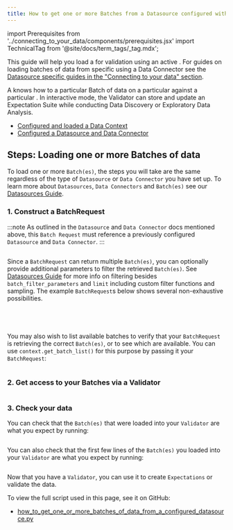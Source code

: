 ```yaml
---
title: How to get one or more Batches from a Datasource configured with the block-config method
---
```

import Prerequisites from '../connecting_to_your_data/components/prerequisites.jsx'
import TechnicalTag from '@site/docs/term_tags/_tag.mdx';

This guide will help you load a <TechnicalTag tag="batch" text="Batch" /> for validation using an active <TechnicalTag tag="data_connector" text="Data Connector" />. For guides on loading batches of data from specific <TechnicalTag tag="datasource" text="Datasources" /> using a Data Connector see the [Datasource specific guides in the "Connecting to your data" section](./index.md).

A <TechnicalTag tag="validator" text="Validator" /> knows how to <TechnicalTag tag="validation" text="Validate" /> a particular Batch of data on a particular <TechnicalTag tag="execution_engine" text="Execution Engine" /> against a particular <TechnicalTag tag="expectation_suite" text="Expectation Suite" />. In interactive mode, the Validator can store and update an Expectation Suite while conducting Data Discovery or Exploratory Data Analysis.

<Prerequisites>

- [Configured and loaded a Data Context](/docs/guides/setup/configuring_data_contexts/instantiating_data_contexts/how_to_quickly_instantiate_a_data_context)
- [Configured a Datasource and Data Connector](../../terms/datasource.md)
  
</Prerequisites>

## Steps: Loading one or more Batches of data

To load one or more `Batch(es)`, the steps you will take are the same regardless of the type of `Datasource` or `Data Connector` you have set up. To learn more about `Datasources`, `Data Connectors` and `Batch(es)` see our [Datasources Guide](../../terms/datasource.md). 

### 1. Construct a BatchRequest

:::note
As outlined in the `Datasource` and `Data Connector` docs mentioned above, this `Batch Request` must reference a previously configured `Datasource` and `Data Connector`.
:::

```python name="tests/integration/docusaurus/connecting_to_your_data/how_to_get_one_or_more_batches_of_data_from_a_configured_datasource.py all batches"
```

Since a `BatchRequest` can return multiple `Batch(es)`, you can optionally provide additional parameters to filter the retrieved `Batch(es)`. See [Datasources Guide](../../terms/datasource.md) for more info on filtering besides `batch_filter_parameters` and `limit` including custom filter functions and sampling. The example `BatchRequest`s below shows several non-exhaustive possibilities. 

```python name="tests/integration/docusaurus/connecting_to_your_data/how_to_get_one_or_more_batches_of_data_from_a_configured_datasource.py index data_connector_query"
```

```python name="tests/integration/docusaurus/connecting_to_your_data/how_to_get_one_or_more_batches_of_data_from_a_configured_datasource.py twelve batches from 2020"
```

```python name="tests/integration/docusaurus/connecting_to_your_data/how_to_get_one_or_more_batches_of_data_from_a_configured_datasource.py first 5 batches from 2020"
```

```python name="tests/integration/docusaurus/connecting_to_your_data/how_to_get_one_or_more_batches_of_data_from_a_configured_datasource.py data_connector_query"
```

You may also wish to list available batches to verify that your `BatchRequest` is retrieving the correct `Batch(es)`, or to see which are available. You can use `context.get_batch_list()` for this purpose by passing it your `BatchRequest`:

```python name="tests/integration/docusaurus/connecting_to_your_data/how_to_get_one_or_more_batches_of_data_from_a_configured_datasource.py get_batch_list"
```

### 2. Get access to your Batches via a Validator

```python name="tests/integration/docusaurus/connecting_to_your_data/how_to_get_one_or_more_batches_of_data_from_a_configured_datasource.py get_validator"
```

### 3. Check your data

You can check that the `Batch(es)` that were loaded into your `Validator` are what you expect by running:
```python name="tests/integration/docusaurus/connecting_to_your_data/how_to_get_one_or_more_batches_of_data_from_a_configured_datasource.py print(validator.batches)"
```

You can also check that the first few lines of the `Batch(es)` you loaded into your `Validator` are what you expect by running:

```python name="tests/integration/docusaurus/connecting_to_your_data/how_to_get_one_or_more_batches_of_data_from_a_configured_datasource.py print(validator.head())"
```

Now that you have a `Validator`, you can use it to create `Expectations` or validate the data.


To view the full script used in this page, see it on GitHub:

- [how_to_get_one_or_more_batches_of_data_from_a_configured_datasource.py](https://github.com/great-expectations/great_expectations/blob/develop/tests/integration/docusaurus/connecting_to_your_data/how_to_get_one_or_more_batches_of_data_from_a_configured_datasource.py)
